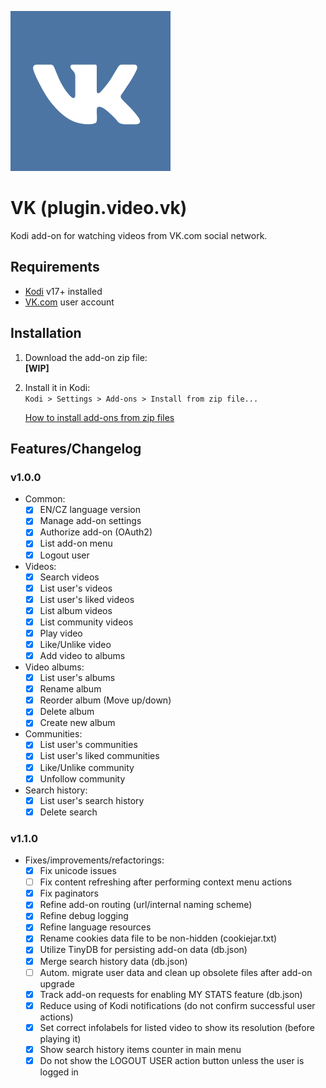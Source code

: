 ![VK icon](./resources/icon.png)

# VK (plugin.video.vk)

Kodi add-on for watching videos from VK.com social network.

## Requirements

- [Kodi](https://kodi.tv) v17+ installed
- [VK.com](https://vk.com) user account

## Installation

1. Download the add-on zip file:<br>
    **[WIP]**
    <!--[plugin.video.vk-1.1.0.zip](https://github.com/tommistolercz/plugin.video.vk/releases/download/v1.1.0/plugin.video.vk-1.1.0.zip)-->
    
2. Install it in Kodi:<br>
    `Kodi > Settings > Add-ons > Install from zip file...`
    
    [How to install add-ons from zip files](https://kodi.wiki/view/HOW-TO:Install_add-ons_from_zip_files)

## Features/Changelog

### v1.0.0

- Common:
    - [x] EN/CZ language version
    - [x] Manage add-on settings
    - [x] Authorize add-on (OAuth2)
    - [x] List add-on menu
    - [x] Logout user
- Videos:
    - [x] Search videos
    - [x] List user's videos
    - [x] List user's liked videos
    - [x] List album videos
    - [x] List community videos
    - [x] Play video
    - [x] Like/Unlike video
    - [x] Add video to albums
- Video albums:
    - [x] List user's albums
    - [x] Rename album
    - [x] Reorder album (Move up/down)
    - [x] Delete album
    - [x] Create new album
- Communities:
    - [x] List user's communities
    - [x] List user's liked communities
    - [x] Like/Unlike community
    - [x] Unfollow community
- Search history:
    - [x] List user's search history
    - [x] Delete search

### v1.1.0

- Fixes/improvements/refactorings:
    - [x] Fix unicode issues
    - [ ] Fix content refreshing after performing context menu actions
    - [x] Fix paginators
    - [x] Refine add-on routing (url/internal naming scheme)
    - [x] Refine debug logging
    - [x] Refine language resources
    - [x] Rename cookies data file to be non-hidden (cookiejar.txt)
    - [x] Utilize TinyDB for persisting add-on data (db.json)
    - [x] Merge search history data (db.json)
    - [ ] Autom. migrate user data and clean up obsolete files after add-on upgrade
    - [x] Track add-on requests for enabling MY STATS feature (db.json)
    - [x] Reduce using of Kodi notifications (do not confirm successful user actions)
    - [x] Set correct infolabels for listed video to show its resolution (before playing it)
    - [x] Show search history items counter in main menu
    - [x] Do not show the LOGOUT USER action button unless the user is logged in

